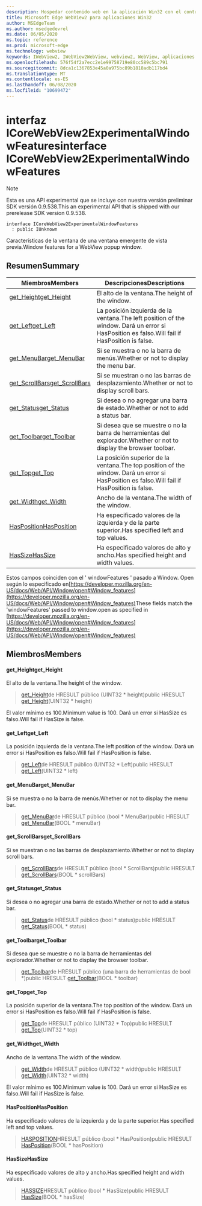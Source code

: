 ```yaml
---
description: Hospedar contenido web en la aplicación Win32 con el control Microsoft Edge WebView2
title: Microsoft Edge WebView2 para aplicaciones Win32
author: MSEdgeTeam
ms.author: msedgedevrel
ms.date: 06/05/2020
ms.topic: reference
ms.prod: microsoft-edge
ms.technology: webview
keywords: IWebView2, IWebView2WebView, webview2, WebView, aplicaciones Win32, Win32, Edge, ICoreWebView2, ICoreWebView2Controller, control de explorador, HTML Edge
ms.openlocfilehash: 576f54f2a7ecc2e1e99758719e80cc589c5bc791
ms.sourcegitcommit: 8dca1c1367853e45a0a975bc89b1818adb117bd4
ms.translationtype: MT
ms.contentlocale: es-ES
ms.lasthandoff: 06/08/2020
ms.locfileid: "10699472"
---
```

# <span data-ttu-id="fe12c-104">interfaz ICoreWebView2ExperimentalWindowFeatures</span><span class="sxs-lookup"><span data-stu-id="fe12c-104">interface ICoreWebView2ExperimentalWindowFeatures</span></span> 

> [!NOTE]
> <span data-ttu-id="fe12c-105">Esta es una API experimental que se incluye con nuestra versión preliminar SDK versión 0.9.538.</span><span class="sxs-lookup"><span data-stu-id="fe12c-105">This an experimental API that is shipped with our prerelease SDK version 0.9.538.</span></span>

```
interface ICoreWebView2ExperimentalWindowFeatures
  : public IUnknown
```

<span data-ttu-id="fe12c-106">Características de la ventana de una ventana emergente de vista previa.</span><span class="sxs-lookup"><span data-stu-id="fe12c-106">Window features for a WebView popup window.</span></span>

## <span data-ttu-id="fe12c-107">Resumen</span><span class="sxs-lookup"><span data-stu-id="fe12c-107">Summary</span></span>

 <span data-ttu-id="fe12c-108">Miembros</span><span class="sxs-lookup"><span data-stu-id="fe12c-108">Members</span></span>                        | <span data-ttu-id="fe12c-109">Descripciones</span><span class="sxs-lookup"><span data-stu-id="fe12c-109">Descriptions</span></span>
--------------------------------|---------------------------------------------
[<span data-ttu-id="fe12c-110">get_Height</span><span class="sxs-lookup"><span data-stu-id="fe12c-110">get_Height</span></span>](#get_height) | <span data-ttu-id="fe12c-111">El alto de la ventana.</span><span class="sxs-lookup"><span data-stu-id="fe12c-111">The height of the window.</span></span>
[<span data-ttu-id="fe12c-112">get_Left</span><span class="sxs-lookup"><span data-stu-id="fe12c-112">get_Left</span></span>](#get_left) | <span data-ttu-id="fe12c-113">La posición izquierda de la ventana.</span><span class="sxs-lookup"><span data-stu-id="fe12c-113">The left position of the window.</span></span> <span data-ttu-id="fe12c-114">Dará un error si HasPosition es falso.</span><span class="sxs-lookup"><span data-stu-id="fe12c-114">Will fail if HasPosition is false.</span></span>
[<span data-ttu-id="fe12c-115">get_MenuBar</span><span class="sxs-lookup"><span data-stu-id="fe12c-115">get_MenuBar</span></span>](#get_menubar) | <span data-ttu-id="fe12c-116">Si se muestra o no la barra de menús.</span><span class="sxs-lookup"><span data-stu-id="fe12c-116">Whether or not to display the menu bar.</span></span>
[<span data-ttu-id="fe12c-117">get_ScrollBars</span><span class="sxs-lookup"><span data-stu-id="fe12c-117">get_ScrollBars</span></span>](#get_scrollbars) | <span data-ttu-id="fe12c-118">Si se muestran o no las barras de desplazamiento.</span><span class="sxs-lookup"><span data-stu-id="fe12c-118">Whether or not to display scroll bars.</span></span>
[<span data-ttu-id="fe12c-119">get_Status</span><span class="sxs-lookup"><span data-stu-id="fe12c-119">get_Status</span></span>](#get_status) | <span data-ttu-id="fe12c-120">Si desea o no agregar una barra de estado.</span><span class="sxs-lookup"><span data-stu-id="fe12c-120">Whether or not to add a status bar.</span></span>
[<span data-ttu-id="fe12c-121">get_Toolbar</span><span class="sxs-lookup"><span data-stu-id="fe12c-121">get_Toolbar</span></span>](#get_toolbar) | <span data-ttu-id="fe12c-122">Si desea que se muestre o no la barra de herramientas del explorador.</span><span class="sxs-lookup"><span data-stu-id="fe12c-122">Whether or not to display the browser toolbar.</span></span>
[<span data-ttu-id="fe12c-123">get_Top</span><span class="sxs-lookup"><span data-stu-id="fe12c-123">get_Top</span></span>](#get_top) | <span data-ttu-id="fe12c-124">La posición superior de la ventana.</span><span class="sxs-lookup"><span data-stu-id="fe12c-124">The top position of the window.</span></span> <span data-ttu-id="fe12c-125">Dará un error si HasPosition es falso.</span><span class="sxs-lookup"><span data-stu-id="fe12c-125">Will fail if HasPosition is false.</span></span>
[<span data-ttu-id="fe12c-126">get_Width</span><span class="sxs-lookup"><span data-stu-id="fe12c-126">get_Width</span></span>](#get_width) | <span data-ttu-id="fe12c-127">Ancho de la ventana.</span><span class="sxs-lookup"><span data-stu-id="fe12c-127">The width of the window.</span></span>
[<span data-ttu-id="fe12c-128">HasPosition</span><span class="sxs-lookup"><span data-stu-id="fe12c-128">HasPosition</span></span>](#hasposition) | <span data-ttu-id="fe12c-129">Ha especificado valores de la izquierda y de la parte superior.</span><span class="sxs-lookup"><span data-stu-id="fe12c-129">Has specified left and top values.</span></span>
[<span data-ttu-id="fe12c-130">HasSize</span><span class="sxs-lookup"><span data-stu-id="fe12c-130">HasSize</span></span>](#hassize) | <span data-ttu-id="fe12c-131">Ha especificado valores de alto y ancho.</span><span class="sxs-lookup"><span data-stu-id="fe12c-131">Has specified height and width values.</span></span>

<span data-ttu-id="fe12c-132">Estos campos coinciden con el ' windowFeatures ' pasado a Window. Open según lo especificado en[https://developer.mozilla.org/en-US/docs/Web/API/Window/open#Window_features](https://developer.mozilla.org/en-US/docs/Web/API/Window/open#Window_features)</span><span class="sxs-lookup"><span data-stu-id="fe12c-132">These fields match the 'windowFeatures' passed to window.open as specified in [https://developer.mozilla.org/en-US/docs/Web/API/Window/open#Window_features](https://developer.mozilla.org/en-US/docs/Web/API/Window/open#Window_features)</span></span>

## <span data-ttu-id="fe12c-133">Miembros</span><span class="sxs-lookup"><span data-stu-id="fe12c-133">Members</span></span>

#### <span data-ttu-id="fe12c-134">get_Height</span><span class="sxs-lookup"><span data-stu-id="fe12c-134">get_Height</span></span> 

<span data-ttu-id="fe12c-135">El alto de la ventana.</span><span class="sxs-lookup"><span data-stu-id="fe12c-135">The height of the window.</span></span>

> <span data-ttu-id="fe12c-136">[get_Height](#get_height)de HRESULT público (UINT32 \* height)</span><span class="sxs-lookup"><span data-stu-id="fe12c-136">public HRESULT [get_Height](#get_height)(UINT32 \* height)</span></span>

<span data-ttu-id="fe12c-137">El valor mínimo es 100.</span><span class="sxs-lookup"><span data-stu-id="fe12c-137">Minimum value is 100.</span></span> <span data-ttu-id="fe12c-138">Dará un error si HasSize es falso.</span><span class="sxs-lookup"><span data-stu-id="fe12c-138">Will fail if HasSize is false.</span></span>

#### <span data-ttu-id="fe12c-139">get_Left</span><span class="sxs-lookup"><span data-stu-id="fe12c-139">get_Left</span></span> 

<span data-ttu-id="fe12c-140">La posición izquierda de la ventana.</span><span class="sxs-lookup"><span data-stu-id="fe12c-140">The left position of the window.</span></span> <span data-ttu-id="fe12c-141">Dará un error si HasPosition es falso.</span><span class="sxs-lookup"><span data-stu-id="fe12c-141">Will fail if HasPosition is false.</span></span>

> <span data-ttu-id="fe12c-142">[get_Left](#get_left)de HRESULT público (UINT32 \* Left)</span><span class="sxs-lookup"><span data-stu-id="fe12c-142">public HRESULT [get_Left](#get_left)(UINT32 \* left)</span></span>

#### <span data-ttu-id="fe12c-143">get_MenuBar</span><span class="sxs-lookup"><span data-stu-id="fe12c-143">get_MenuBar</span></span> 

<span data-ttu-id="fe12c-144">Si se muestra o no la barra de menús.</span><span class="sxs-lookup"><span data-stu-id="fe12c-144">Whether or not to display the menu bar.</span></span>

> <span data-ttu-id="fe12c-145">[get_MenuBar](#get_menubar)de HRESULT público (bool \* MenuBar)</span><span class="sxs-lookup"><span data-stu-id="fe12c-145">public HRESULT [get_MenuBar](#get_menubar)(BOOL \* menuBar)</span></span>

#### <span data-ttu-id="fe12c-146">get_ScrollBars</span><span class="sxs-lookup"><span data-stu-id="fe12c-146">get_ScrollBars</span></span> 

<span data-ttu-id="fe12c-147">Si se muestran o no las barras de desplazamiento.</span><span class="sxs-lookup"><span data-stu-id="fe12c-147">Whether or not to display scroll bars.</span></span>

> <span data-ttu-id="fe12c-148">[get_ScrollBars](#get_scrollbars)de HRESULT público (bool \* ScrollBars)</span><span class="sxs-lookup"><span data-stu-id="fe12c-148">public HRESULT [get_ScrollBars](#get_scrollbars)(BOOL \* scrollBars)</span></span>

#### <span data-ttu-id="fe12c-149">get_Status</span><span class="sxs-lookup"><span data-stu-id="fe12c-149">get_Status</span></span> 

<span data-ttu-id="fe12c-150">Si desea o no agregar una barra de estado.</span><span class="sxs-lookup"><span data-stu-id="fe12c-150">Whether or not to add a status bar.</span></span>

> <span data-ttu-id="fe12c-151">[get_Status](#get_status)de HRESULT público (bool \* status)</span><span class="sxs-lookup"><span data-stu-id="fe12c-151">public HRESULT [get_Status](#get_status)(BOOL \* status)</span></span>

#### <span data-ttu-id="fe12c-152">get_Toolbar</span><span class="sxs-lookup"><span data-stu-id="fe12c-152">get_Toolbar</span></span> 

<span data-ttu-id="fe12c-153">Si desea que se muestre o no la barra de herramientas del explorador.</span><span class="sxs-lookup"><span data-stu-id="fe12c-153">Whether or not to display the browser toolbar.</span></span>

> <span data-ttu-id="fe12c-154">[get_Toolbar](#get_toolbar)de HRESULT público (una barra de herramientas de bool \*)</span><span class="sxs-lookup"><span data-stu-id="fe12c-154">public HRESULT [get_Toolbar](#get_toolbar)(BOOL \* toolbar)</span></span>

#### <span data-ttu-id="fe12c-155">get_Top</span><span class="sxs-lookup"><span data-stu-id="fe12c-155">get_Top</span></span> 

<span data-ttu-id="fe12c-156">La posición superior de la ventana.</span><span class="sxs-lookup"><span data-stu-id="fe12c-156">The top position of the window.</span></span> <span data-ttu-id="fe12c-157">Dará un error si HasPosition es falso.</span><span class="sxs-lookup"><span data-stu-id="fe12c-157">Will fail if HasPosition is false.</span></span>

> <span data-ttu-id="fe12c-158">[get_Top](#get_top)de HRESULT público (UINT32 \* Top)</span><span class="sxs-lookup"><span data-stu-id="fe12c-158">public HRESULT [get_Top](#get_top)(UINT32 \* top)</span></span>

#### <span data-ttu-id="fe12c-159">get_Width</span><span class="sxs-lookup"><span data-stu-id="fe12c-159">get_Width</span></span> 

<span data-ttu-id="fe12c-160">Ancho de la ventana.</span><span class="sxs-lookup"><span data-stu-id="fe12c-160">The width of the window.</span></span>

> <span data-ttu-id="fe12c-161">[get_Width](#get_width)de HRESULT público (UINT32 \* width)</span><span class="sxs-lookup"><span data-stu-id="fe12c-161">public HRESULT [get_Width](#get_width)(UINT32 \* width)</span></span>

<span data-ttu-id="fe12c-162">El valor mínimo es 100.</span><span class="sxs-lookup"><span data-stu-id="fe12c-162">Minimum value is 100.</span></span> <span data-ttu-id="fe12c-163">Dará un error si HasSize es falso.</span><span class="sxs-lookup"><span data-stu-id="fe12c-163">Will fail if HasSize is false.</span></span>

#### <span data-ttu-id="fe12c-164">HasPosition</span><span class="sxs-lookup"><span data-stu-id="fe12c-164">HasPosition</span></span> 

<span data-ttu-id="fe12c-165">Ha especificado valores de la izquierda y de la parte superior.</span><span class="sxs-lookup"><span data-stu-id="fe12c-165">Has specified left and top values.</span></span>

> <span data-ttu-id="fe12c-166">[HASPOSITION](#hasposition)HRESULT público (bool \* HasPosition)</span><span class="sxs-lookup"><span data-stu-id="fe12c-166">public HRESULT [HasPosition](#hasposition)(BOOL \* hasPosition)</span></span>

#### <span data-ttu-id="fe12c-167">HasSize</span><span class="sxs-lookup"><span data-stu-id="fe12c-167">HasSize</span></span> 

<span data-ttu-id="fe12c-168">Ha especificado valores de alto y ancho.</span><span class="sxs-lookup"><span data-stu-id="fe12c-168">Has specified height and width values.</span></span>

> <span data-ttu-id="fe12c-169">[HASSIZE](#hassize)HRESULT público (bool \* HasSize)</span><span class="sxs-lookup"><span data-stu-id="fe12c-169">public HRESULT [HasSize](#hassize)(BOOL \* hasSize)</span></span>

